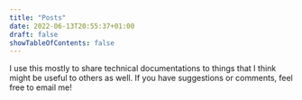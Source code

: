 ```yaml
---
title: "Posts"
date: 2022-06-13T20:55:37+01:00
draft: false
showTableOfContents: false
---
```


I use this mostly to share technical documentations to things that I think might
be useful to others as well. If you have suggestions or comments, feel free to
email me!

